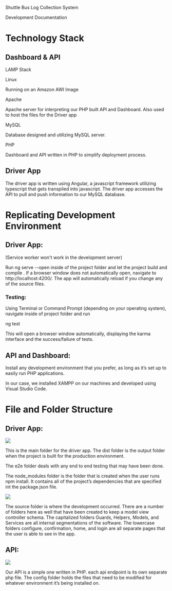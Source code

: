 Shuttle Bus Log Collection System

Development Documentation

  

# Technology Stack

## Dashboard & API

LAMP Stack

Linux

Running on an Amazon AWI Image

  
  

Apache

Apache server for interpreting our PHP built API and Dashboard. Also used to host the files for the Driver app

MySQL

Database designed and utilizing MySQL server.

PHP

Dashboard and API written in PHP to simplify deployment process.

  

## Driver App

The driver app is written using Angular, a javascript framework utilizing typescript that gets transpiled into javascript. The driver app accesses the API to pull and push information to our MySQL database.

# Replicating Development Environment

  

## Driver App:

(Service worker won't work in the development server)

Run ng serve --open inside of the project folder and let the project build and compile . If a browser window does not automatically open, navigate to http://localhost:4200/. The app will automatically reload if you change any of the source files.

  

### Testing:

Using Terminal or Command Prompt (depending on your operating system), navigate inside of project folder and run

ng test

This will open a browser window automatically, displaying the karma interface and the success/failure of tests.

  

## API and Dashboard:

Install any development environment that you prefer, as long as it’s set up to easily run PHP applications.

  

In our case, we installed XAMPP on our machines and developed using Visual Studio Code.

# File and Folder Structure

  

## Driver App:

![](https://lh6.googleusercontent.com/PiviktTQxzrk3mrHCzSVMOakaSgX8Wdk29oZMmfycf9rH07793jmFVr_9yxFKLnw4a8Pu3jzaN5VMOMmuGU3EBMDWc8cR7cmj_CAPL_iBzRuKpRNCGwIJnghYhFnBmZRZXDbhjaO)

This is the main folder for the driver app. The dist folder is the output folder when the project is built for the production environment.

  

The e2e folder deals with any end to end testing that may have been done.

  

The node_modules folder is the folder that is created when the user runs npm install. It contains all of the project’s dependencies that are specified int the package.json file.

  

![](https://lh5.googleusercontent.com/PZxjklfTtZy31j61MmGKzvAfcbliNXTwtSJFMaW6ShFrDkkwPlmbV3Yf4dpvhJyty1TOVC0674OOLeA4scAAhbrNB6c182sczH7_Y_BWCqOJsH2P-r74tO-o_5jX04aHOI1cxo9r)

  

The source folder is where the development occurred. There are a number of folders here as well that have been created to keep a model view controller schema. The capitalized folders Guards, Helpers, Models, and Services are all internal segmentations of the software. The lowercase folders configure, confirmation, home, and login are all separate pages that the user is able to see in the app.

  

## API:

![](https://lh5.googleusercontent.com/Ycqat4Cg9kFxg1kZXXxcDP1d_norPHbYx9VWFXl5rz9Vkh5UleQ1KDJvOLU-W5y6CAK4dze16BQVWKD5LeGyvPGVjii3RJnMQS8jGJF2xhQAEpC5C4j6GaMXHcp07atZz3AIX2sj)

Our API is a simple one written in PHP. each api endpoint is its own separate php file. The config folder holds the files that need to be modified for whatever environment it’s being installed on.